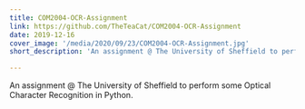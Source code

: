 ```yaml
---
title: COM2004-OCR-Assignment
link: https://github.com/TheTeaCat/COM2004-OCR-Assignment
date: 2019-12-16
cover_image: '/media/2020/09/23/COM2004-OCR-Assignment.jpg'
short_description: 'An assignment @ The University of Sheffield to perform some Optical Character Recognition in Python.'

---
```

An assignment @ The University of Sheffield to perform some Optical Character Recognition in Python.